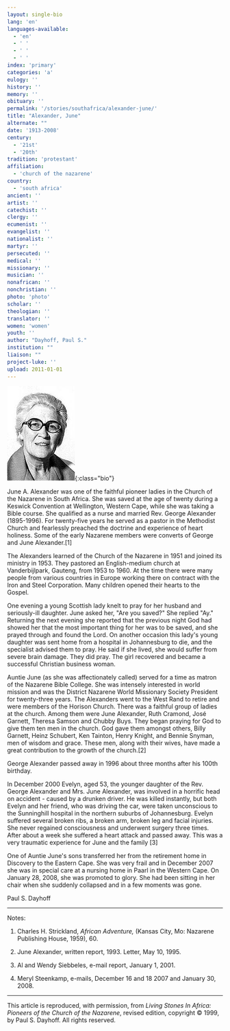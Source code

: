 ```yaml
---
layout: single-bio
lang: 'en'
languages-available:
  - 'en'
  - ' '
  - ' '
  - ' '
index: 'primary'
categories: 'a'
eulogy: ''
history: ''
memory: ''
obituary: ''
permalink: '/stories/southafrica/alexander-june/'
title: "Alexander, June"
alternate: ""
date: '1913-2008'
century:
  - '21st'
  - '20th'
tradition: 'protestant'
affiliation:
  - 'church of the nazarene'
country:
  - 'south africa'
ancient: ''
artist: ''
catechist: ''
clergy: ''
ecumenist: ''
evangelist: ''
nationalist: ''
martyr: ''
persecuted: ''
medical: ''
missionary: ''
musician: ''
nonafrican: ''
nonchristian: ''
photo: 'photo'
scholar: ''
theologian: ''
translator: ''
women: 'women'
youth: ''
author: "Dayhoff, Paul S."
institution: ""
liaison: ""
project-luke: ''
upload: 2011-01-01
---
```


![June Alexander](/images/bio-pics/southafrica/alexander-june/alexander_june.jpg){:class="bio"}

June A. Alexander was one of the faithful pioneer ladies in the Church of the Nazarene in South Africa.  She was saved at the age of twenty during a Keswick Convention at Wellington, Western Cape, while she was taking a Bible course.  She qualified as a nurse and married Rev. George Alexander (1895-1996).  For twenty-five years he served as a pastor in the Methodist Church and fearlessly preached the doctrine and experience of heart holiness.  Some of the early Nazarene members were converts of George and June Alexander.[1]

The Alexanders learned of the Church of the Nazarene in 1951 and joined its ministry in 1953.  They pastored an English-medium church at Vanderbijlpark, Gauteng, from 1953 to 1960.  At the time there were many people from various countries in Europe working there on contract with the Iron and Steel Corporation.  Many children opened their hearts to the Gospel.

One evening a young Scottish lady knelt to pray for her husband and seriously-ill daughter. June asked her, "Are you saved?"  She replied "Ay."  Returning the next evening she reported that the previous night God had showed her that the most important thing for her was to be saved, and she prayed through and found the Lord.  On another occasion this lady's young daughter was sent home from a hospital in Johannesburg to die, and the specialist advised them to pray.  He said if she lived, she would suffer from severe brain damage.  They did pray.  The girl recovered and became a successful Christian business woman.

Auntie June (as she was affectionately called) served for a time as matron of the Nazarene Bible College.  She was intensely interested in world mission and was the District Nazarene World Missionary Society President for twenty-three years.  The Alexanders went to the West Rand to retire and were members of the Horison Church.  There was a faithful group of ladies at the church.  Among them were June Alexander, Ruth Cramond, José Garnett, Theresa Samson and Chubby Buys.  They began praying for God to give them ten men in the church.  God gave them amongst others, Billy Garnett, Heinz Schubert, Ken Tainton, Henry Knight, and Bennie Snyman, men of wisdom and grace.  These men, along with their wives, have made a great contribution to the growth of the church.[2]

George Alexander passed away in 1996 about three months after his 100th birthday.

In December 2000 Evelyn, aged 53, the younger daughter of the Rev. George Alexander and Mrs. June Alexander, was involved in a horrific head on accident - caused by a drunken driver.  He was killed instantly, but both Evelyn and her friend, who was driving the car, were taken unconscious to the Sunninghill hospital in the northern suburbs of Johannesburg. Evelyn suffered several broken ribs, a broken arm, broken leg and facial injuries.  She never regained consciousness and underwent surgery three times.  After about a week she suffered a heart attack and passed away.  This was a very traumatic experience for June and the family [3]

One of Auntie June's sons transferred her from the retirement home in Discovery to the Eastern Cape.  She was very frail and in December 2007 she was in special care at a nursing home in Paarl in the Western Cape.  On January 28, 2008, she was promoted to glory.  She had been sitting in her chair when she suddenly collapsed and in a few moments was gone.

Paul S. Dayhoff

---

Notes:

1. Charles H. Strickland, *African Adventure,* (Kansas City, Mo: Nazarene Publishing House, 1959), 60.

2. June Alexander, written report, 1993. Letter, May 10, 1995.

3. Al and Wendy Siebbeles, e-mail report, January 1, 2001.

4. Meryl Steenkamp, e-mails, December 16 and 18 2007 and January 30, 2008.

---

This article is reproduced, with permission, from *Living Stones In Africa: Pioneers of the Church of the Nazarene*, revised edition, copyright &copy; 1999, by Paul S. Dayhoff.  All rights reserved.
